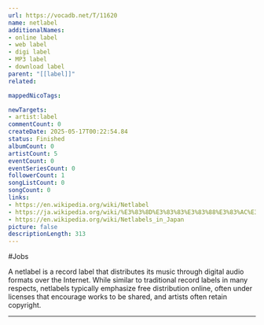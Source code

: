 ```yaml
---
url: https://vocadb.net/T/11620
name: netlabel
additionalNames: 
- online label
- web label
- digi label
- MP3 label
- download label
parent: "[[label]]"
related:

mappedNicoTags:

newTargets:
- artist:label
commentCount: 0
createDate: 2025-05-17T00:22:54.84
status: Finished
albumCount: 0
artistCount: 5
eventCount: 0
eventSeriesCount: 0
followerCount: 1
songListCount: 0
songCount: 0
links: 
- https://en.wikipedia.org/wiki/Netlabel
- https://ja.wikipedia.org/wiki/%E3%83%8D%E3%83%83%E3%83%88%E3%83%AC%E3%83%BC%E3%83%99%E3%83%AB
- https://en.wikipedia.org/wiki/Netlabels_in_Japan
picture: false
descriptionLength: 313
---
```


#Jobs

A netlabel is a record label that distributes its music through digital audio formats over the Internet. While similar to traditional record labels in many respects, netlabels typically emphasize free distribution online, often under licenses that encourage works to be shared, and artists often retain copyright.

---

